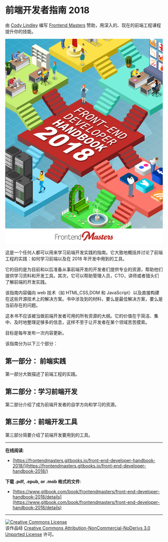 # 前端开发者指南 2018

由 [Cody Lindley](http://codylindley.com/) 编写 
[Frontend Masters](https://frontendmasters.com/) 赞助，用深入的、现在的前端工程课程提升你的技能。

![](cover.jpg)

这是一个任何人都可以用来学习前端开发实践的指南。它大致地概括并讨论了前端工程的实践：如何学习前端以及在 2018 年开发中用到的工具。

它的目的是为目前和以后准备从事前端开发的开发者们提供专业的资源，帮助他们提供学习资料和开发工具。其次，它可以帮助管理人员，CTO，讲师或者猎头们了解前端的开发实践。

该指南内容偏向 web 技术（如 HTML,CSS,DOM 和 JavaScript）以及直接构建在这些开源技术上的解决方案。书中涉及到的材料，要么是最佳解决方案，要么是当前存在的问题。

这本书不应该被当做前端开发者可用的所有资源的大纲。它的价值在于简洁、集中、及时地整理足够多的信息，这样不至于让开发者在某个领域苦苦摸索。

目标是每年发布一次内容更新。

该指南分为以下三个部分：

第一部分： 前端实践
---
第一部分大致描述了前端工程的实践。

第二部分：学习前端开发
---
第二部分介绍了成为前端开发者的自学方向和学习的资源。

第三部分：前端开发工具
---
第三部分简要介绍了前端开发要用到的工具。

***

**在线阅读**:

* [https://frontendmasters.gitbooks.io/front-end-developer-handbook-2018/](https://frontendmasters.gitbooks.io/front-end-developer-handbook-2018/)

**下载 .pdf, .epub, or .mob 格式的文件**:

* [https://www.gitbook.com/book/frontendmasters/front-end-developer-handbook-2018/details](https://www.gitbook.com/book/frontendmasters/front-end-developer-handbook-2018/details)

***

<a rel="license" href="http://creativecommons.org/licenses/by-nc-nd/3.0/"><img alt="Creative Commons License" style="border-width:0" src="https://i.creativecommons.org/l/by-nc-nd/3.0/88x31.png" /></a><br />该作品经 <a rel="license" href="http://creativecommons.org/licenses/by-nc-nd/3.0/">Creative Commons Attribution-NonCommercial-NoDerivs 3.0 Unported License</a> 许可。






